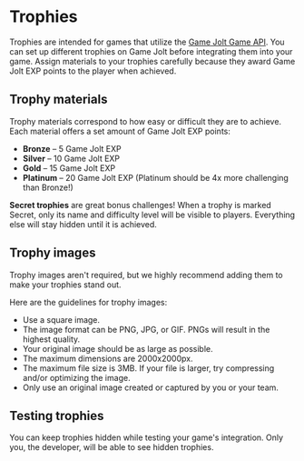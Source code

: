 # Trophies

Trophies are intended for games that utilize the [Game Jolt Game API](http://gamejolt.com/developers/achievements). You can set up different trophies on Game Jolt before integrating them into your game. Assign materials to your trophies carefully because they award Game Jolt EXP points to the player when achieved.

## Trophy materials

Trophy materials correspond to how easy or difficult they are to achieve. Each material offers a set amount of Game Jolt EXP points:

- **Bronze** – 5 Game Jolt EXP
- **Silver** – 10 Game Jolt EXP
- **Gold** – 15 Game Jolt EXP
- **Platinum** – 20 Game Jolt EXP (Platinum should be 4x more challenging than Bronze!)

**Secret trophies** are great bonus challenges! When a trophy is marked Secret, only its name and difficulty level will be visible to players. Everything else will stay hidden until it is achieved.

## Trophy images

Trophy images aren't required, but we highly recommend adding them to make your trophies stand out.

Here are the guidelines for trophy images:

- Use a square image.
- The image format can be PNG, JPG, or GIF. PNGs will result in the highest quality.
- Your original image should be as large as possible.
- The maximum dimensions are 2000x2000px.
- The maximum file size is 3MB. If your file is larger, try compressing and/or optimizing the image.
- Only use an original image created or captured by you or your team.

## Testing trophies

You can keep trophies hidden while testing your game's integration. Only you, the developer, will be able to see hidden trophies.
